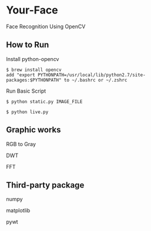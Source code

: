 # Your-Face
Face Recognition Using OpenCV


## How to Run

Install python-opencv

    $ brew install opencv
    add "export PYTHONPATH=/usr/local/lib/python2.7/site-packages:$PYTHONPATH" to ~/.bashrc or ~/.zshrc
    
    
Run Basic Script

    $ python static.py IMAGE_FILE
    
    $ python live.py
    

## Graphic works 

RGB to Gray

DWT

FFT

## Third-party package

numpy

matplotlib

pywt
